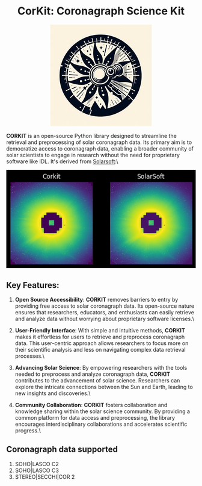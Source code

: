 <h1 style="text-align:center;">CorKit: Coronagraph Science Kit</h1>

<div style="text-align:center;">
    <img src="https://github.com/Jorgedavyd/corkit/blob/main/docs/source/logo.png">
</div>

**CORKIT** is an open-source Python library designed to streamline the retrieval and preprocessing of solar coronagraph data. Its primary aim is to democratize access to coronagraph data, enabling a broader community of solar scientists to engage in research without the need for proprietary software like IDL. It's derived from [Solarsoft](https://www.lmsal.com/solarsoft/):\

<div style="text-align:center;">
    <img src="https://github.com/Jorgedavyd/corkit/blob/main/docs/examples/c2.png">
</div>

## Key Features:

1. **Open Source Accessibility**: **CORKIT** removes barriers to entry by providing free access to solar coronagraph data. Its open-source nature ensures that researchers, educators, and enthusiasts can easily retrieve and analyze data without worrying about proprietary software licenses.\

2. **User-Friendly Interface**: With simple and intuitive methods, **CORKIT** makes it effortless for users to retrieve and preprocess coronagraph data. This user-centric approach allows researchers to focus more on their scientific analysis and less on navigating complex data retrieval processes.\

3. **Advancing Solar Science**: By empowering researchers with the tools needed to preprocess and analyze coronagraph data, **CORKIT** contributes to the advancement of solar science. Researchers can explore the intricate connections between the Sun and Earth, leading to new insights and discoveries.\

4. **Community Collaboration**: **CORKIT** fosters collaboration and knowledge sharing within the solar science community. By providing a common platform for data access and preprocessing, the library encourages interdisciplinary collaborations and accelerates scientific progress.\

## Coronagraph data supported
1. SOHO|LASCO C2
2. SOHO|LASCO C3
3. STEREO|SECCHI|COR 2


